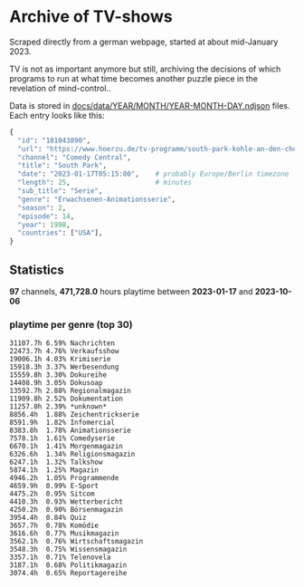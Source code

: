 # Archive of TV-shows

Scraped directly from a german webpage, started at about mid-January 2023.

TV is not as important anymore but still, archiving the decisions of which programs to run at what time
becomes another puzzle piece in the revelation of mind-control.. 

Data is stored in [docs/data/YEAR/MONTH/YEAR-MONTH-DAY.ndjson](docs/data/) files. 
Each entry looks like this:

```python
{
  "id": "181043890", 
  "url": "https://www.hoerzu.de/tv-programm/south-park-kohle-an-den-chefkoch/bid_181043890/", 
  "channel": "Comedy Central", 
  "title": "South Park", 
  "date": "2023-01-17T05:15:00",    # probably Europe/Berlin timezone 
  "length": 25,                     # minutes 
  "sub_title": "Serie", 
  "genre": "Erwachsenen-Animationsserie", 
  "season": 2, 
  "episode": 14, 
  "year": 1998, 
  "countries": ["USA"],
}
```

## Statistics

**97** channels, **471,728.0** hours playtime between **2023-01-17** and **2023-10-06**


### playtime per genre (top 30)

    31107.7h 6.59% Nachrichten
    22473.7h 4.76% Verkaufsshow
    19006.1h 4.03% Krimiserie
    15918.3h 3.37% Werbesendung
    15559.8h 3.30% Dokureihe
    14408.9h 3.05% Dokusoap
    13592.7h 2.88% Regionalmagazin
    11909.8h 2.52% Dokumentation
    11257.0h 2.39% *unknown*
    8856.4h  1.88% Zeichentrickserie
    8591.9h  1.82% Infomercial
    8383.8h  1.78% Animationsserie
    7578.1h  1.61% Comedyserie
    6670.1h  1.41% Morgenmagazin
    6326.6h  1.34% Religionsmagazin
    6247.1h  1.32% Talkshow
    5874.1h  1.25% Magazin
    4946.2h  1.05% Programmende
    4659.9h  0.99% E-Sport
    4475.2h  0.95% Sitcom
    4410.3h  0.93% Wetterbericht
    4250.2h  0.90% Börsenmagazin
    3954.4h  0.84% Quiz
    3657.7h  0.78% Komödie
    3616.6h  0.77% Musikmagazin
    3562.1h  0.76% Wirtschaftsmagazin
    3548.3h  0.75% Wissensmagazin
    3357.1h  0.71% Telenovela
    3187.1h  0.68% Politikmagazin
    3074.4h  0.65% Reportagereihe
